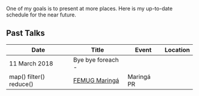 One of my goals is to present at more places. Here is my up-to-date schedule for the near future.

## Past Talks

| Date        | Title | Event | Location |
| ----------- | ----- | ----- | -------- |
| 11 March 2018 | Bye bye foreach -
map() filter() reduce() | [FEMUG Maringá][1] | Maringá PR |

[1]: https://www.meetup.com/pt-BR/femugmga/
